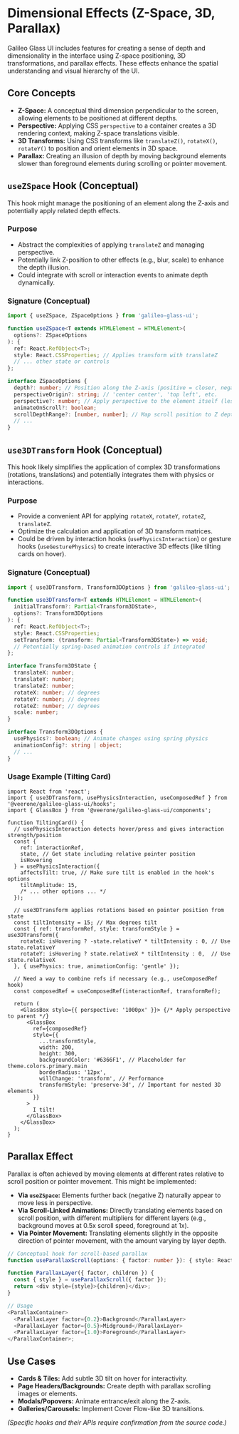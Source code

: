# Dimensional Effects (Z-Space, 3D, Parallax)

Galileo Glass UI includes features for creating a sense of depth and dimensionality in the interface using Z-space positioning, 3D transformations, and parallax effects. These effects enhance the spatial understanding and visual hierarchy of the UI.

## Core Concepts

- **Z-Space:** A conceptual third dimension perpendicular to the screen, allowing elements to be positioned at different depths.
- **Perspective:** Applying CSS `perspective` to a container creates a 3D rendering context, making Z-space translations visible.
- **3D Transforms:** Using CSS transforms like `translateZ()`, `rotateX()`, `rotateY()` to position and orient elements in 3D space.
- **Parallax:** Creating an illusion of depth by moving background elements slower than foreground elements during scrolling or pointer movement.

## `useZSpace` Hook (Conceptual)

This hook might manage the positioning of an element along the Z-axis and potentially apply related depth effects.

### Purpose

- Abstract the complexities of applying `translateZ` and managing perspective.
- Potentially link Z-position to other effects (e.g., blur, scale) to enhance the depth illusion.
- Could integrate with scroll or interaction events to animate depth dynamically.

### Signature (Conceptual)

```typescript
import { useZSpace, ZSpaceOptions } from 'galileo-glass-ui';

function useZSpace<T extends HTMLElement = HTMLElement>(
  options?: ZSpaceOptions
): {
  ref: React.RefObject<T>;
  style: React.CSSProperties; // Applies transform with translateZ
  // ... other state or controls
};

interface ZSpaceOptions {
  depth?: number; // Position along the Z-axis (positive = closer, negative = further)
  perspectiveOrigin?: string; // 'center center', 'top left', etc.
  perspective?: number; // Apply perspective to the element itself (less common)
  animateOnScroll?: boolean;
  scrollDepthRange?: [number, number]; // Map scroll position to Z depth
  // ...
}
```

## `use3DTransform` Hook (Conceptual)

This hook likely simplifies the application of complex 3D transformations (rotations, translations) and potentially integrates them with physics or interactions.

### Purpose

- Provide a convenient API for applying `rotateX`, `rotateY`, `rotateZ`, `translateZ`.
- Optimize the calculation and application of 3D transform matrices.
- Could be driven by interaction hooks (`usePhysicsInteraction`) or gesture hooks (`useGesturePhysics`) to create interactive 3D effects (like tilting cards on hover).

### Signature (Conceptual)

```typescript
import { use3DTransform, Transform3DOptions } from 'galileo-glass-ui';

function use3DTransform<T extends HTMLElement = HTMLElement>(
  initialTransform?: Partial<Transform3DState>,
  options?: Transform3DOptions
): {
  ref: React.RefObject<T>;
  style: React.CSSProperties;
  setTransform: (transform: Partial<Transform3DState>) => void;
  // Potentially spring-based animation controls if integrated
};

interface Transform3DState {
  translateX: number;
  translateY: number;
  translateZ: number;
  rotateX: number; // degrees
  rotateY: number; // degrees
  rotateZ: number; // degrees
  scale: number;
}

interface Transform3DOptions {
  usePhysics?: boolean; // Animate changes using spring physics
  animationConfig?: string | object;
  // ...
}
```

### Usage Example (Tilting Card)

```tsx
import React from 'react';
import { use3DTransform, usePhysicsInteraction, useComposedRef } from '@veerone/galileo-glass-ui/hooks';
import { GlassBox } from '@veerone/galileo-glass-ui/components';

function TiltingCard() {
  // usePhysicsInteraction detects hover/press and gives interaction strength/position
  const { 
    ref: interactionRef, 
    state, // Get state including relative pointer position
    isHovering 
  } = usePhysicsInteraction({ 
    affectsTilt: true, // Make sure tilt is enabled in the hook's options
    tiltAmplitude: 15,
    /* ... other options ... */ 
  }); 
  
  // use3DTransform applies rotations based on pointer position from state
  const tiltIntensity = 15; // Max degrees tilt
  const { ref: transformRef, style: transformStyle } = use3DTransform({
    rotateX: isHovering ? -state.relativeY * tiltIntensity : 0, // Use state.relativeY
    rotateY: isHovering ? state.relativeX * tiltIntensity : 0,  // Use state.relativeX
  }, { usePhysics: true, animationConfig: 'gentle' }); 

  // Need a way to combine refs if necessary (e.g., useComposedRef hook)
  const composedRef = useComposedRef(interactionRef, transformRef);

  return (
    <GlassBox style={{ perspective: '1000px' }}> {/* Apply perspective to parent */}
      <GlassBox
        ref={composedRef}
        style={{
          ...transformStyle,
          width: 200,
          height: 300,
          backgroundColor: '#6366F1', // Placeholder for theme.colors.primary.main
          borderRadius: '12px',
          willChange: 'transform', // Performance
          transformStyle: 'preserve-3d', // Important for nested 3D elements
        }}
      >
        I tilt!
      </GlassBox>
    </GlassBox>
  );
}
```

## Parallax Effect

Parallax is often achieved by moving elements at different rates relative to scroll position or pointer movement. This might be implemented:

- **Via `useZSpace`:** Elements further back (negative Z) naturally appear to move less in perspective.
- **Via Scroll-Linked Animations:** Directly translating elements based on scroll position, with different multipliers for different layers (e.g., background moves at 0.5x scroll speed, foreground at 1x).
- **Via Pointer Movement:** Translating elements slightly in the opposite direction of pointer movement, with the amount varying by layer depth.

```typescript
// Conceptual hook for scroll-based parallax
function useParallaxScroll(options: { factor: number }): { style: React.CSSProperties };

function ParallaxLayer({ factor, children }) {
  const { style } = useParallaxScroll({ factor });
  return <div style={style}>{children}</div>;
}

// Usage
<ParallaxContainer>
  <ParallaxLayer factor={0.2}>Background</ParallaxLayer>
  <ParallaxLayer factor={0.5}>Midground</ParallaxLayer>
  <ParallaxLayer factor={1.0}>Foreground</ParallaxLayer>
</ParallaxContainer>;
```

## Use Cases

- **Cards & Tiles:** Add subtle 3D tilt on hover for interactivity.
- **Page Headers/Backgrounds:** Create depth with parallax scrolling images or elements.
- **Modals/Popovers:** Animate entrance/exit along the Z-axis.
- **Galleries/Carousels:** Implement Cover Flow-like 3D transitions.

*(Specific hooks and their APIs require confirmation from the source code.)* 